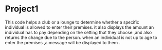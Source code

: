 # Project1
This code helps a club or a lounge to determine whether a specific individual is allowed to enter their premises.
it also displays the amount an individual has to pay depending on the setting that they choose ,and also returns the change due to the person.
when an individual is not up to age to enter the premises ,a message will be displayed to them .
